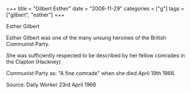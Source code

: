 +++
title = "Gilbert Esther"
date = "2008-11-29"
categories = ["g"]
tags = ["gilbert", "esther"]
+++

Esther Gilbert

Esther Gilbert was one of the many unsung heroines of the British Communist Party.

She was sufficiently respected to be described by her fellow comrades in the Clapton (Hackney)

Communist Party as: "A fine comrade" when she died April 19th 1966.

Source: Daily Worker 23rd April 1966

